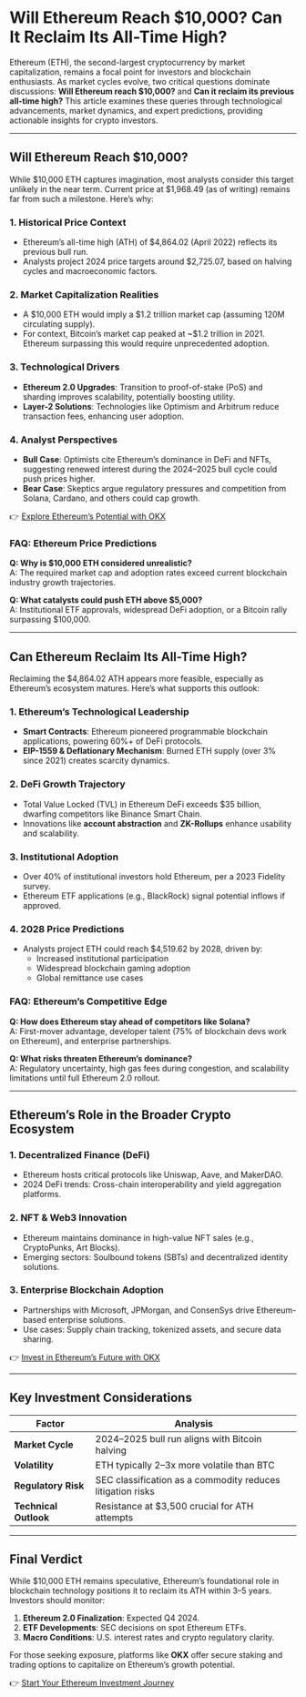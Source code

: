 # Will Ethereum Reach $10,000? Can It Reclaim Its All-Time High?

Ethereum (ETH), the second-largest cryptocurrency by market capitalization, remains a focal point for investors and blockchain enthusiasts. As market cycles evolve, two critical questions dominate discussions: **Will Ethereum reach $10,000?** and **Can it reclaim its previous all-time high?** This article examines these queries through technological advancements, market dynamics, and expert predictions, providing actionable insights for crypto investors.

---

## Will Ethereum Reach $10,000?

While $10,000 ETH captures imagination, most analysts consider this target unlikely in the near term. Current price at $1,968.49 (as of writing) remains far from such a milestone. Here’s why:

### 1. **Historical Price Context**
   - Ethereum’s all-time high (ATH) of $4,864.02 (April 2022) reflects its previous bull run.
   - Analysts project 2024 price targets around $2,725.07, based on halving cycles and macroeconomic factors.

### 2. **Market Capitalization Realities**
   - A $10,000 ETH would imply a $1.2 trillion market cap (assuming 120M circulating supply).
   - For context, Bitcoin’s market cap peaked at ~$1.2 trillion in 2021. Ethereum surpassing this would require unprecedented adoption.

### 3. **Technological Drivers**
   - **Ethereum 2.0 Upgrades**: Transition to proof-of-stake (PoS) and sharding improves scalability, potentially boosting utility.
   - **Layer-2 Solutions**: Technologies like Optimism and Arbitrum reduce transaction fees, enhancing user adoption.

### 4. **Analyst Perspectives**
   - **Bull Case**: Optimists cite Ethereum’s dominance in DeFi and NFTs, suggesting renewed interest during the 2024–2025 bull cycle could push prices higher.
   - **Bear Case**: Skeptics argue regulatory pressures and competition from Solana, Cardano, and others could cap growth.

👉 [Explore Ethereum’s Potential with OKX](https://bit.ly/okx-bonus)

### FAQ: Ethereum Price Predictions
**Q: Why is $10,000 ETH considered unrealistic?**  
A: The required market cap and adoption rates exceed current blockchain industry growth trajectories.

**Q: What catalysts could push ETH above $5,000?**  
A: Institutional ETF approvals, widespread DeFi adoption, or a Bitcoin rally surpassing $100,000.

---

## Can Ethereum Reclaim Its All-Time High?

Reclaiming the $4,864.02 ATH appears more feasible, especially as Ethereum’s ecosystem matures. Here’s what supports this outlook:

### 1. **Ethereum’s Technological Leadership**
   - **Smart Contracts**: Ethereum pioneered programmable blockchain applications, powering 60%+ of DeFi protocols.
   - **EIP-1559 & Deflationary Mechanism**: Burned ETH supply (over 3% since 2021) creates scarcity dynamics.

### 2. **DeFi Growth Trajectory**
   - Total Value Locked (TVL) in Ethereum DeFi exceeds $35 billion, dwarfing competitors like Binance Smart Chain.
   - Innovations like **account abstraction** and **ZK-Rollups** enhance usability and scalability.

### 3. **Institutional Adoption**
   - Over 40% of institutional investors hold Ethereum, per a 2023 Fidelity survey.
   - Ethereum ETF applications (e.g., BlackRock) signal potential inflows if approved.

### 4. **2028 Price Predictions**
   - Analysts project ETH could reach $4,519.62 by 2028, driven by:
     - Increased institutional participation
     - Widespread blockchain gaming adoption
     - Global remittance use cases

### FAQ: Ethereum’s Competitive Edge
**Q: How does Ethereum stay ahead of competitors like Solana?**  
A: First-mover advantage, developer talent (75% of blockchain devs work on Ethereum), and enterprise partnerships.

**Q: What risks threaten Ethereum’s dominance?**  
A: Regulatory uncertainty, high gas fees during congestion, and scalability limitations until full Ethereum 2.0 rollout.

---

## Ethereum’s Role in the Broader Crypto Ecosystem

### 1. **Decentralized Finance (DeFi)**
   - Ethereum hosts critical protocols like Uniswap, Aave, and MakerDAO.
   - 2024 DeFi trends: Cross-chain interoperability and yield aggregation platforms.

### 2. **NFT & Web3 Innovation**
   - Ethereum maintains dominance in high-value NFT sales (e.g., CryptoPunks, Art Blocks).
   - Emerging sectors: Soulbound tokens (SBTs) and decentralized identity solutions.

### 3. **Enterprise Blockchain Adoption**
   - Partnerships with Microsoft, JPMorgan, and ConsenSys drive Ethereum-based enterprise solutions.
   - Use cases: Supply chain tracking, tokenized assets, and secure data sharing.

👉 [Invest in Ethereum’s Future with OKX](https://bit.ly/okx-bonus)

---

## Key Investment Considerations

| Factor                | Analysis                          |
|-----------------------|-----------------------------------|
| **Market Cycle**      | 2024–2025 bull run aligns with Bitcoin halving |
| **Volatility**        | ETH typically 2–3x more volatile than BTC |
| **Regulatory Risk**   | SEC classification as a commodity reduces litigation risks |
| **Technical Outlook** | Resistance at $3,500 crucial for ATH attempts |

---

## Final Verdict

While $10,000 ETH remains speculative, Ethereum’s foundational role in blockchain technology positions it to reclaim its ATH within 3–5 years. Investors should monitor:

1. **Ethereum 2.0 Finalization**: Expected Q4 2024.
2. **ETF Developments**: SEC decisions on spot Ethereum ETFs.
3. **Macro Conditions**: U.S. interest rates and crypto regulatory clarity.

For those seeking exposure, platforms like **OKX** offer secure staking and trading options to capitalize on Ethereum’s growth potential.

👉 [Start Your Ethereum Investment Journey](https://bit.ly/okx-bonus)